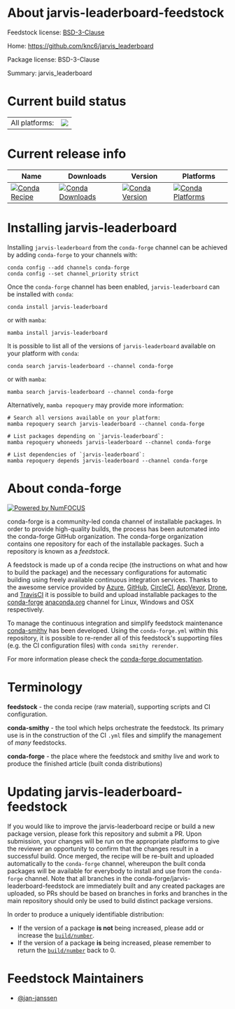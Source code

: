 About jarvis-leaderboard-feedstock
==================================

Feedstock license: [BSD-3-Clause](https://github.com/conda-forge/jarvis-leaderboard-feedstock/blob/main/LICENSE.txt)

Home: https://github.com/knc6/jarvis_leaderboard

Package license: BSD-3-Clause

Summary: jarvis_leaderboard

Current build status
====================


<table><tr><td>All platforms:</td>
    <td>
      <a href="https://dev.azure.com/conda-forge/feedstock-builds/_build/latest?definitionId=21850&branchName=main">
        <img src="https://dev.azure.com/conda-forge/feedstock-builds/_apis/build/status/jarvis-leaderboard-feedstock?branchName=main">
      </a>
    </td>
  </tr>
</table>

Current release info
====================

| Name | Downloads | Version | Platforms |
| --- | --- | --- | --- |
| [![Conda Recipe](https://img.shields.io/badge/recipe-jarvis--leaderboard-green.svg)](https://anaconda.org/conda-forge/jarvis-leaderboard) | [![Conda Downloads](https://img.shields.io/conda/dn/conda-forge/jarvis-leaderboard.svg)](https://anaconda.org/conda-forge/jarvis-leaderboard) | [![Conda Version](https://img.shields.io/conda/vn/conda-forge/jarvis-leaderboard.svg)](https://anaconda.org/conda-forge/jarvis-leaderboard) | [![Conda Platforms](https://img.shields.io/conda/pn/conda-forge/jarvis-leaderboard.svg)](https://anaconda.org/conda-forge/jarvis-leaderboard) |

Installing jarvis-leaderboard
=============================

Installing `jarvis-leaderboard` from the `conda-forge` channel can be achieved by adding `conda-forge` to your channels with:

```
conda config --add channels conda-forge
conda config --set channel_priority strict
```

Once the `conda-forge` channel has been enabled, `jarvis-leaderboard` can be installed with `conda`:

```
conda install jarvis-leaderboard
```

or with `mamba`:

```
mamba install jarvis-leaderboard
```

It is possible to list all of the versions of `jarvis-leaderboard` available on your platform with `conda`:

```
conda search jarvis-leaderboard --channel conda-forge
```

or with `mamba`:

```
mamba search jarvis-leaderboard --channel conda-forge
```

Alternatively, `mamba repoquery` may provide more information:

```
# Search all versions available on your platform:
mamba repoquery search jarvis-leaderboard --channel conda-forge

# List packages depending on `jarvis-leaderboard`:
mamba repoquery whoneeds jarvis-leaderboard --channel conda-forge

# List dependencies of `jarvis-leaderboard`:
mamba repoquery depends jarvis-leaderboard --channel conda-forge
```


About conda-forge
=================

[![Powered by
NumFOCUS](https://img.shields.io/badge/powered%20by-NumFOCUS-orange.svg?style=flat&colorA=E1523D&colorB=007D8A)](https://numfocus.org)

conda-forge is a community-led conda channel of installable packages.
In order to provide high-quality builds, the process has been automated into the
conda-forge GitHub organization. The conda-forge organization contains one repository
for each of the installable packages. Such a repository is known as a *feedstock*.

A feedstock is made up of a conda recipe (the instructions on what and how to build
the package) and the necessary configurations for automatic building using freely
available continuous integration services. Thanks to the awesome service provided by
[Azure](https://azure.microsoft.com/en-us/services/devops/), [GitHub](https://github.com/),
[CircleCI](https://circleci.com/), [AppVeyor](https://www.appveyor.com/),
[Drone](https://cloud.drone.io/welcome), and [TravisCI](https://travis-ci.com/)
it is possible to build and upload installable packages to the
[conda-forge](https://anaconda.org/conda-forge) [anaconda.org](https://anaconda.org/)
channel for Linux, Windows and OSX respectively.

To manage the continuous integration and simplify feedstock maintenance
[conda-smithy](https://github.com/conda-forge/conda-smithy) has been developed.
Using the ``conda-forge.yml`` within this repository, it is possible to re-render all of
this feedstock's supporting files (e.g. the CI configuration files) with ``conda smithy rerender``.

For more information please check the [conda-forge documentation](https://conda-forge.org/docs/).

Terminology
===========

**feedstock** - the conda recipe (raw material), supporting scripts and CI configuration.

**conda-smithy** - the tool which helps orchestrate the feedstock.
                   Its primary use is in the construction of the CI ``.yml`` files
                   and simplify the management of *many* feedstocks.

**conda-forge** - the place where the feedstock and smithy live and work to
                  produce the finished article (built conda distributions)


Updating jarvis-leaderboard-feedstock
=====================================

If you would like to improve the jarvis-leaderboard recipe or build a new
package version, please fork this repository and submit a PR. Upon submission,
your changes will be run on the appropriate platforms to give the reviewer an
opportunity to confirm that the changes result in a successful build. Once
merged, the recipe will be re-built and uploaded automatically to the
`conda-forge` channel, whereupon the built conda packages will be available for
everybody to install and use from the `conda-forge` channel.
Note that all branches in the conda-forge/jarvis-leaderboard-feedstock are
immediately built and any created packages are uploaded, so PRs should be based
on branches in forks and branches in the main repository should only be used to
build distinct package versions.

In order to produce a uniquely identifiable distribution:
 * If the version of a package **is not** being increased, please add or increase
   the [``build/number``](https://docs.conda.io/projects/conda-build/en/latest/resources/define-metadata.html#build-number-and-string).
 * If the version of a package **is** being increased, please remember to return
   the [``build/number``](https://docs.conda.io/projects/conda-build/en/latest/resources/define-metadata.html#build-number-and-string)
   back to 0.

Feedstock Maintainers
=====================

* [@jan-janssen](https://github.com/jan-janssen/)

